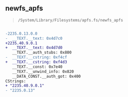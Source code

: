 ## newfs_apfs

> `/System/Library/Filesystems/apfs.fs/newfs_apfs`

```diff

-2235.0.13.0.0
-  __TEXT.__text: 0x4d7c0
+2235.40.9.0.1
+  __TEXT.__text: 0x4d7d0
   __TEXT.__auth_stubs: 0x800
-  __TEXT.__cstring: 0xf4cf
+  __TEXT.__cstring: 0xf4d3
   __TEXT.__const: 0x7e40
   __TEXT.__unwind_info: 0x820
   __DATA_CONST.__auth_got: 0x400
CStrings:
+ "2235.40.9.0.1"
- "2235.0.13"

```
